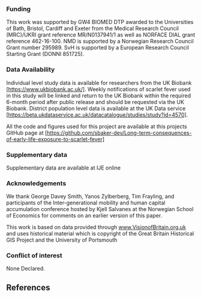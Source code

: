 
### Funding
This work was supported by GW4 BIOMED DTP awarded to the Universities of Bath, Bristol, Cardiff and Exeter from the
Medical Research Council (MRC)/UKRI grant reference MR/N0137941/1 as well as NORFACE DIAL grant reference 462-16-100. NMD is supported by a Norwegian Research Council Grant number 295989. SvH is supported by a European Research Council Starting Grant (DONNI 851725).

### Data Availability
Individual level study data is available for researchers from the UK Biobank [https://www.ukbiobank.ac.uk/]. Weekly notifications of scarlet fever used in this study will be linked and return to the UK Biobank within the required 6-month period after public release and should be requested via the UK Biobank. District population level data is available at the UK Data service [https://beta.ukdataservice.ac.uk/datacatalogue/studies/study?id=4570].

All the code and figures used for this project are available at this projects GitHub page at [https://github.com/sbaker-dev/Long-term-consequences-of-early-life-exposure-to-scarlet-fever] 

### Supplementary data
Supplementary data are available at IJE online

### Acknowledgements
We thank George Davey Smith, Yanos Zylberberg, Tim Frayling, and participants of the Inter-generational mobility and human capital accumulation conference hosted by Kjell Salvanes at the Norwegian School of Economics for comments on an earlier version of this paper. 

This work is based on data provided through www.VisionofBritain.org.uk and uses historical material which is copyright of the Great Britain Historical GIS Project and the University of Portsmouth

### Conflict of interest
None Declared.

## References